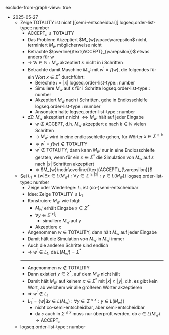 exclude-from-graph-view:: true

- 2025-05-27
	- Zeige TOTALITY ist nicht [[semi-entscheidbar]]
	  logseq.order-list-type:: number
		- $\text{ACCEPT}_{\varepsilon}\leq\text{TOTALITY}$
		- Das Problem: Akzeptiert $M_{w}\space\varepsilon$ nicht, terminiert $M_{w}$ möglicherweise nicht
		- Betrachte $\overline{\text{ACCEPT}_{\varepsilon}}$ etwas anders für w
		- -> $\forall i\in\mathbb{N}:M_{w}\text{ akzeptiert }\varepsilon\text{ nicht in i Schritten}$
		- Betrachte damit Maschine $M_{w^{\prime}}$ mit $w^{\prime}=f\left(w\right)$, die folgendes für ein Wort $x\in\Sigma^{\ast}$ durchführt:
			- Berechne $i=\left|x\right|$
			  logseq.order-list-type:: number
			- Simuliere $M_{w}$ auf $\varepsilon$ für i Schritte
			  logseq.order-list-type:: number
			- Akzeptiert $M_{w}$ nach i Schritten, gehe in Endlosschleife
			  logseq.order-list-type:: number
			- Ansonsten halte
			  logseq.order-list-type:: number
		- zZ: $M_{w}$ akzeptiert $\varepsilon$ nicht $\Leftrightarrow M_{w^{\prime}}$ hält auf jeder Eingabe
			- $w\notin\text{ACCEPT}$, d.h. $M_{w}$ akzeptiert $\varepsilon$ nach $k\in\mathbb{N}$ vielen Schritten
			- -> $M_{w^{\prime}}$ wird in eine endlosschleife gehen, für Wörter $x\in\Sigma^{\geq k}$
			- => $w^{\prime}=f\left(w\right)\notin\text{TOTALITY}$
			- $w^{\prime}\notin\text{TOTALITY}$, dann kann $M_{w^{\prime}}$ nur in eine Endlosschleife geraten, wenn für ein $x\in\Sigma^{\ast}$ die Simulation von $M_{w}$ auf $\varepsilon$ nach $\left|x\right|$ Schritten akzeptiert
			- => $M_{w}\notin\overline{\text{ACCEPT}_{\varepsilon}}$
	- Sei $L_1=\left\lbrace w|\exists x\in L\left(M_{w}\right):\forall y\in\Sigma^{\geq\left|x\right|}:y\in L\left(M_{w}\right)\right\rbrace$
	  logseq.order-list-type:: number
		- Zeige oder Wiederlege: $L_1$ ist (co-)semi-entscheidbar
		- Idee: Zeige $\text{TOTALITY}\leq L_1$
		- Konstruiere $M_{w^{\prime}}$ wie folgt:
			- $M_{w^{\prime}}$ erhält Eingabe $x\in\Sigma^{\ast}$
			- $\forall y\in\Sigma^{\left|x\right|}$:
				- simuliere $M_{w}$ auf y
			- Akzeptiere x
		- Angenommen $w\in\text{TOTALITY}$, dann hält $M_{w}$ auf jeder Eingabe
		- Damit hält die Simulation von $M_{w}$ in $M_{w^{\prime}}$ immer
		- Auch die anderen Schritte sind endlich
		- => $w^{\prime}\in L_1$, da $L\left(M_{w^{\prime}}\right)=\Sigma^{\ast}$
		- ---
		- Angenommen $w\notin\text{TOTALITY}$
		- Dann existiert $y\in\Sigma^{\ast}$, auf dem $M_{w}$ nicht hält
		- Damit hält $M_{w^{\prime}}$ auf keinem $x\in\Sigma^{\ast}$ mit $\left|x\right|\geq\left|y\right|$, d.h. es gibt kein Wort, ab welchem wir alle größeren Wörter akzeptieren
		- => $w^{\prime}\notin L_1$
		- $L_1^{\prime}=\left\lbrace w|\exists x\in L\left(M_{w}\right):\forall y\in\Sigma^{\leq x}:y\in L\left(M_{w}\right)\right\rbrace$
			- nicht co-semi-entscheidbar, aber semi-entscheidbar
			- da $\varepsilon$ auch in $\Sigma^{\leq x}$ muss nur überprüft werden, ob $\varepsilon\in L\left(M_{w}\right)\Rightarrow\text{ACCEPT}_{\varepsilon}$
	- logseq.order-list-type:: number